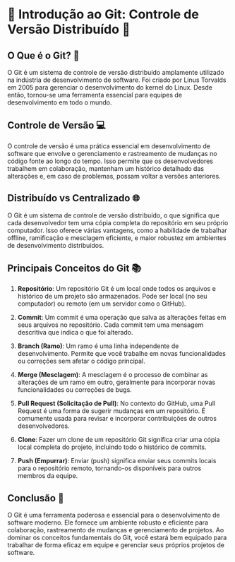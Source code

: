 # 🌟 Introdução ao Git: Controle de Versão Distribuído 🌟

## O Que é o Git? 📖

O Git é um sistema de controle de versão distribuído amplamente utilizado na indústria de desenvolvimento de software. Foi criado por Linus Torvalds em 2005 para gerenciar o desenvolvimento do kernel do Linux. Desde então, tornou-se uma ferramenta essencial para equipes de desenvolvimento em todo o mundo.

## Controle de Versão 💻

O controle de versão é uma prática essencial em desenvolvimento de software que envolve o gerenciamento e rastreamento de mudanças no código fonte ao longo do tempo. Isso permite que os desenvolvedores trabalhem em colaboração, mantenham um histórico detalhado das alterações e, em caso de problemas, possam voltar a versões anteriores.

## Distribuído vs Centralizado 🌐

O Git é um sistema de controle de versão distribuído, o que significa que cada desenvolvedor tem uma cópia completa do repositório em seu próprio computador. Isso oferece várias vantagens, como a habilidade de trabalhar offline, ramificação e mesclagem eficiente, e maior robustez em ambientes de desenvolvimento distribuídos.

## Principais Conceitos do Git 📚

1. **Repositório**: Um repositório Git é um local onde todos os arquivos e histórico de um projeto são armazenados. Pode ser local (no seu computador) ou remoto (em um servidor como o GitHub).

2. **Commit**: Um commit é uma operação que salva as alterações feitas em seus arquivos no repositório. Cada commit tem uma mensagem descritiva que indica o que foi alterado.

3. **Branch (Ramo)**: Um ramo é uma linha independente de desenvolvimento. Permite que você trabalhe em novas funcionalidades ou correções sem afetar o código principal.

4. **Merge (Mesclagem)**: A mesclagem é o processo de combinar as alterações de um ramo em outro, geralmente para incorporar novas funcionalidades ou correções de bugs.

5. **Pull Request (Solicitação de Pull)**: No contexto do GitHub, uma Pull Request é uma forma de sugerir mudanças em um repositório. É comumente usada para revisar e incorporar contribuições de outros desenvolvedores.

6. **Clone**: Fazer um clone de um repositório Git significa criar uma cópia local completa do projeto, incluindo todo o histórico de commits.

7. **Push (Empurrar)**: Enviar (push) significa enviar seus commits locais para o repositório remoto, tornando-os disponíveis para outros membros da equipe.

## Conclusão 🚀

O Git é uma ferramenta poderosa e essencial para o desenvolvimento de software moderno. Ele fornece um ambiente robusto e eficiente para colaboração, rastreamento de mudanças e gerenciamento de projetos. Ao dominar os conceitos fundamentais do Git, você estará bem equipado para trabalhar de forma eficaz em equipe e gerenciar seus próprios projetos de software.
